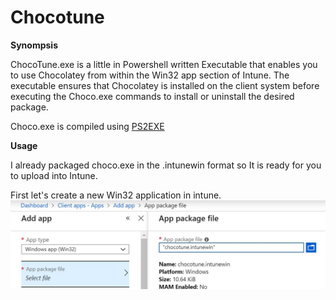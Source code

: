 # Chocotune

**Synompsis**

ChocoTune.exe is a little in Powershell written Executable that enables you to use Chocolatey from within the Win32 app section of Intune.
The executable ensures that Chocolatey is installed on the client system before executing the Choco.exe commands to install or uninstall the desired package.

Choco.exe is compiled using [PS2EXE](https://gallery.technet.microsoft.com/scriptcenter/PS2EXE-Convert-PowerShell-9e4e07f1)

**Usage**

I already packaged choco.exe in the .intunewin format so It is ready for you to upload into Intune.

First let's create a new Win32 application in intune.
![AddApp](https://github.com/insignit/ChocoTune/blob/master/Documentation/addapp.JPG)




